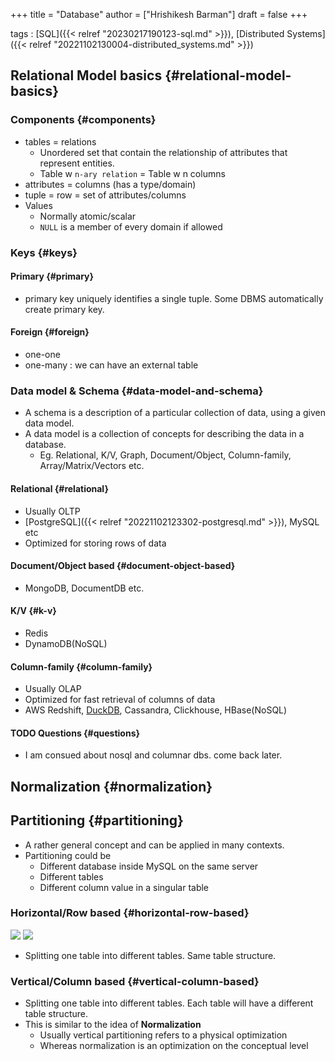 +++
title = "Database"
author = ["Hrishikesh Barman"]
draft = false
+++

tags
: [SQL]({{< relref "20230217190123-sql.md" >}}), [Distributed Systems]({{< relref "20221102130004-distributed_systems.md" >}})


## Relational Model basics {#relational-model-basics}


### Components {#components}

-   tables = relations
    -   Unordered set that contain the relationship of attributes that represent entities.
    -   Table w `n-ary relation` = Table w n columns
-   attributes = columns (has a type/domain)
-   tuple = row = set of attributes/columns
-   Values
    -   Normally atomic/scalar
    -   `NULL` is a member of every domain if allowed


### Keys {#keys}


#### Primary {#primary}

-   primary key uniquely identifies a single tuple. Some DBMS automatically create primary key.


#### Foreign {#foreign}

-   one-one
-   one-many : we can have an external table


### Data model &amp; Schema {#data-model-and-schema}

-   A schema is a description of a particular collection of data, using a given data model.
-   A data model is a collection of concepts for describing the data in a database.
    -   Eg. Relational, K/V, Graph, Document/Object, Column-family, Array/Matrix/Vectors etc.


#### Relational {#relational}

-   Usually OLTP
-   [PostgreSQL]({{< relref "20221102123302-postgresql.md" >}}), MySQL etc
-   Optimized for storing rows of data


#### Document/Object based {#document-object-based}

-   MongoDB, DocumentDB etc.


#### K/V {#k-v}

-   Redis
-   DynamoDB(NoSQL)


#### Column-family {#column-family}

-   Usually OLAP
-   Optimized for fast retrieval of columns of data
-   AWS Redshift, [DuckDB](https://news.ycombinator.com/item?id=34741195), Cassandra, Clickhouse, HBase(NoSQL)


#### <span class="org-todo todo TODO">TODO</span> Questions {#questions}

-   I am consued about nosql and columnar dbs. come back later.


## Normalization {#normalization}


## Partitioning {#partitioning}

-   A rather general concept and can be applied in many contexts.
-   Partitioning could be
    -   Different database inside MySQL on the same server
    -   Different tables
    -   Different column value in a singular table


### Horizontal/Row based {#horizontal-row-based}

![](/ox-hugo/20230608143206-scaling_databases-673884427.png)
![](/ox-hugo/20230608143206-scaling_databases-1571241611.png)

-   Splitting one table into different tables. Same table structure.


### Vertical/Column based {#vertical-column-based}

-   Splitting one table into different tables. Each table will have a different table structure.
-   This is similar to the idea of **Normalization**
    -   Usually vertical partitioning refers to a physical optimization
    -   Whereas normalization is an optimization on the conceptual level
